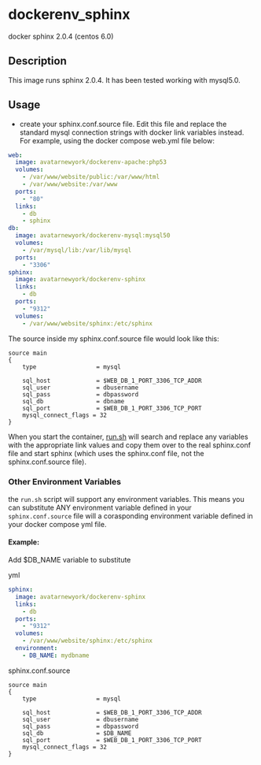 # dockerenv_sphinx
docker sphinx 2.0.4 (centos 6.0)

## Description
This image runs sphinx 2.0.4.  It has been tested working with mysql5.0.  

## Usage
* create your sphinx.conf.source file.  Edit this file and replace the standard mysql connection strings with docker link variables instead.  For example, using the docker compose web.yml file below: 

```yml
web:
  image: avatarnewyork/dockerenv-apache:php53
  volumes:
    - /var/www/website/public:/var/www/html
    - /var/www/website:/var/www
  ports:
    - "80"
  links:
    - db
    - sphinx
db:
  image: avatarnewyork/dockerenv-mysql:mysql50
  volumes:
    - /var/mysql/lib:/var/lib/mysql
  ports:
    - "3306"
sphinx:
  image: avatarnewyork/dockerenv-sphinx
  links:
    - db
  ports:
    - "9312"
  volumes:
    - /var/www/website/sphinx:/etc/sphinx
```

The source inside my sphinx.conf.source file would look like this:

```sphinx
source main
{
	type                 = mysql

	sql_host             = $WEB_DB_1_PORT_3306_TCP_ADDR
	sql_user             = dbusername
	sql_pass             = dbpassword
	sql_db               = dbname
	sql_port             = $WEB_DB_1_PORT_3306_TCP_PORT
	mysql_connect_flags = 32
}
```

When you start the container, [run.sh](https://github.com/avatarnewyork/dockerenv_sphinx/blob/master/run.sh) will search and replace any variables with the appropriate link values and copy them over to the real sphinx.conf file and start sphinx (which uses the sphinx.conf file, not the sphinx.conf.source file).

### Other Environment Variables
the `run.sh` script will support any environment variables.  This means you can substitute ANY environment variable defined in your `sphinx.conf.source` file will a corasponding environment variable defined in your docker compose yml file.

#### Example:
Add $DB_NAME variable to substitute 

yml
```yaml
sphinx:
  image: avatarnewyork/dockerenv-sphinx
  links:
    - db
  ports:
    - "9312"
  volumes:
    - /var/www/website/sphinx:/etc/sphinx
  environment:
    - DB_NAME: mydbname
```

sphinx.conf.source
```sphinx
source main
{
	type                 = mysql

	sql_host             = $WEB_DB_1_PORT_3306_TCP_ADDR
	sql_user             = dbusername
	sql_pass             = dbpassword
	sql_db               = $DB_NAME
	sql_port             = $WEB_DB_1_PORT_3306_TCP_PORT
	mysql_connect_flags = 32
}
```
